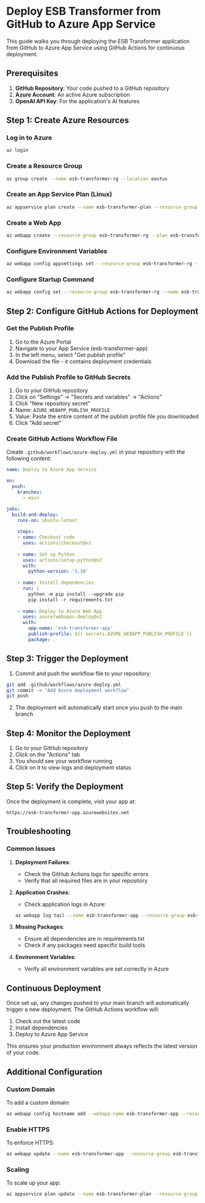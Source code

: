# Deploy ESB Transformer from GitHub to Azure App Service

This guide walks you through deploying the ESB Transformer application from GitHub to Azure App Service using GitHub Actions for continuous deployment.

## Prerequisites

1. **GitHub Repository**: Your code pushed to a GitHub repository
2. **Azure Account**: An active Azure subscription
3. **OpenAI API Key**: For the application's AI features

## Step 1: Create Azure Resources

### Log in to Azure

```bash
az login
```

### Create a Resource Group

```bash
az group create --name esb-transformer-rg --location eastus
```

### Create an App Service Plan (Linux)

```bash
az appservice plan create --name esb-transformer-plan --resource-group esb-transformer-rg --sku B1 --is-linux
```

### Create a Web App

```bash
az webapp create --resource-group esb-transformer-rg --plan esb-transformer-plan --name esb-transformer-app --runtime "PYTHON:3.10"
```

### Configure Environment Variables

```bash
az webapp config appsettings set --resource-group esb-transformer-rg --name esb-transformer-app --settings OPENAI_API_KEY="your-openai-api-key-here" FLASK_APP=main.py
```

### Configure Startup Command

```bash
az webapp config set --resource-group esb-transformer-rg --name esb-transformer-app --startup-file "gunicorn --bind=0.0.0.0 --timeout 600 main:app"
```

## Step 2: Configure GitHub Actions for Deployment

### Get the Publish Profile

1. Go to the Azure Portal
2. Navigate to your App Service (esb-transformer-app)
3. In the left menu, select "Get publish profile"
4. Download the file - it contains deployment credentials

### Add the Publish Profile to GitHub Secrets

1. Go to your GitHub repository
2. Click on "Settings" → "Secrets and variables" → "Actions"
3. Click "New repository secret"
4. Name: `AZURE_WEBAPP_PUBLISH_PROFILE`
5. Value: Paste the entire content of the publish profile file you downloaded
6. Click "Add secret"

### Create GitHub Actions Workflow File

Create `.github/workflows/azure-deploy.yml` in your repository with the following content:

```yaml
name: Deploy to Azure App Service

on:
  push:
    branches:
      - main

jobs:
  build-and-deploy:
    runs-on: ubuntu-latest
    
    steps:
    - name: Checkout code
      uses: actions/checkout@v2
      
    - name: Set up Python
      uses: actions/setup-python@v2
      with:
        python-version: '3.10'
        
    - name: Install dependencies
      run: |
        python -m pip install --upgrade pip
        pip install -r requirements.txt
        
    - name: Deploy to Azure Web App
      uses: azure/webapps-deploy@v2
      with:
        app-name: 'esb-transformer-app'
        publish-profile: ${{ secrets.AZURE_WEBAPP_PUBLISH_PROFILE }}
        package: .
```

## Step 3: Trigger the Deployment

1. Commit and push the workflow file to your repository:

```bash
git add .github/workflows/azure-deploy.yml
git commit -m "Add Azure deployment workflow"
git push
```

2. The deployment will automatically start once you push to the main branch

## Step 4: Monitor the Deployment

1. Go to your GitHub repository
2. Click on the "Actions" tab
3. You should see your workflow running
4. Click on it to view logs and deployment status

## Step 5: Verify the Deployment

Once the deployment is complete, visit your app at:
```
https://esb-transformer-app.azurewebsites.net
```

## Troubleshooting

### Common Issues

1. **Deployment Failures**:
   - Check the GitHub Actions logs for specific errors
   - Verify that all required files are in your repository

2. **Application Crashes**:
   - Check application logs in Azure:
   ```bash
   az webapp log tail --name esb-transformer-app --resource-group esb-transformer-rg
   ```

3. **Missing Packages**:
   - Ensure all dependencies are in requirements.txt
   - Check if any packages need specific build tools

4. **Environment Variables**:
   - Verify all environment variables are set correctly in Azure

## Continuous Deployment

Once set up, any changes pushed to your main branch will automatically trigger a new deployment. The GitHub Actions workflow will:

1. Check out the latest code
2. Install dependencies
3. Deploy to Azure App Service

This ensures your production environment always reflects the latest version of your code.

## Additional Configuration

### Custom Domain

To add a custom domain:

```bash
az webapp config hostname add --webapp-name esb-transformer-app --resource-group esb-transformer-rg --hostname your-domain.com
```

### Enable HTTPS

To enforce HTTPS:

```bash
az webapp update --name esb-transformer-app --resource-group esb-transformer-rg --https-only true
```

### Scaling

To scale up your app:

```bash
az appservice plan update --name esb-transformer-plan --resource-group esb-transformer-rg --sku S1
``` 
